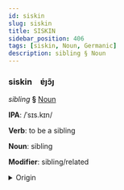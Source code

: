 ```yaml
---
id: siskin
slug: siskin
title: SISKIN
sidebar_position: 406
tags: [siskin, Noun, Germanic]
description: sibling § Noun
---
```


### siskin&emsp;<span kind="abugida">ɐ́ȷɔ̃ȷ</span>

*sibling* **§** [Noun](../../tags/Noun)

**IPA**: /ˈsɪs.kɪn/

**Verb**: to be a sibling

**Noun**: sibling

**Modifier**: sibling/related

<details>
    <summary>Origin</summary>
    Icelandic systkin /ˈsɪs(t)kɪːn/<br/>
    <em>Germanic Language Family</em>
</details>